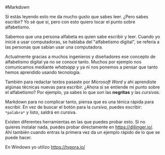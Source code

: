 #Markdown

Si estás leyendo esto me da mucho gusto que sabes leer. ¿Pero sabes escribir? Yo sé que sí, pero con esto quiero tocar el punto sobre alfabetismo.

Sabemos que una persona alfabeta es quien sabe escribir y leer. 
Cuando yo inicié a usar computadoras, se hablaba del "alfabetismo digital", se refería a las personas que sabían usar una computadora.

Actualmente gracias a muchos ingenieros y diseñadores ese concepto de alfabetismo digital ya no se conoce tanto. Muchos por ejemplo nos comunicamos mediante *whatsapp* y ya ni nos ponemos a pensar que tanto hemos aprendido usando tecnología. 

También para redactar textos pasaste por *Microsoft Word* y ahí aprendiste algúnas técnicas nuevas para escribir. ¿Ahora sí se entiende mi punto sobre el alfabetismo? Por ejemplo, ya sabes lo que son las **negritas** y las *cursivas*.

Markdown para no complicar tanto, piensa que es una ténica rápida para escribir. En vez de buscar el botón para la *cursiva*, puedes escribir: 
`*palabra*` y listo, saldrá en cursiva.

Existen diferentes herramientas en las que puedes probar esto. Si no quieres instalar nada, puedes probar directamente en https://dillinger.io/. Ahí también cuando entras la primera vez da un ejemplo rápido de lo que se puede hacer.

En Windows yo utilizo https://typora.io/ 
